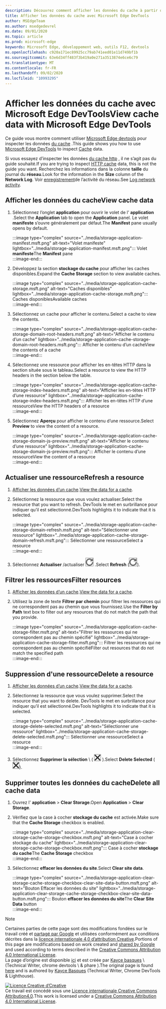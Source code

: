 ```yaml
---
description: Découvrez comment afficher les données du cache à partir du panneau application de Microsoft Edge DevTools.
title: Afficher les données du cache avec Microsoft Edge DevTools
author: MSEdgeTeam
ms.author: msedgedevrel
ms.date: 09/01/2020
ms.topic: article
ms.prod: microsoft-edge
keywords: Microsoft Edge, développement web, outils F12, devtools
ms.openlocfilehash: c920a171ec89925cc79ab741eed01e11d749bf1b
ms.sourcegitcommit: 63e6d34ff483f3b419a0e271a3513874e6ce6c79
ms.translationtype: MT
ms.contentlocale: fr-FR
ms.lasthandoff: 09/02/2020
ms.locfileid: "10993295"
---
```

<!-- Copyright Kayce Basques 

   Licensed under the Apache License, Version 2.0 (the "License");
   you may not use this file except in compliance with the License.
   You may obtain a copy of the License at

       https://www.apache.org/licenses/LICENSE-2.0

   Unless required by applicable law or agreed to in writing, software
   distributed under the License is distributed on an "AS IS" BASIS,
   WITHOUT WARRANTIES OR CONDITIONS OF ANY KIND, either express or implied.
   See the License for the specific language governing permissions and
   limitations under the License.  -->





# <span data-ttu-id="46bce-104">Afficher les données du cache avec Microsoft Edge DevTools</span><span class="sxs-lookup"><span data-stu-id="46bce-104">View cache data with Microsoft Edge DevTools</span></span>   



<span data-ttu-id="46bce-105">Ce guide vous montre comment utiliser [Microsoft Edge devtools][MicrosoftEdgeDevTools] pour inspecter les données [du cache][MDNCache] .</span><span class="sxs-lookup"><span data-stu-id="46bce-105">This guide shows you how to use [Microsoft Edge DevTools][MicrosoftEdgeDevTools] to inspect [Cache][MDNCache] data.</span></span>  

<span data-ttu-id="46bce-106">Si vous essayez d’inspecter les données [du cache http][MDNHTTPCaching] , il ne s’agit pas du guide souhaité.</span><span class="sxs-lookup"><span data-stu-id="46bce-106">If you are trying to inspect [HTTP cache][MDNHTTPCaching] data, this is not the guide you want.</span></span>  <span data-ttu-id="46bce-107">Recherchez les informations dans la colonne **taille** du journal du **réseau**.</span><span class="sxs-lookup"><span data-stu-id="46bce-107">Look for the information in the **Size** column of the **Network Log**.</span></span>  <span data-ttu-id="46bce-108">Voir [enregistrement][DevtoolsNetworkLogActivity]de l’activité du réseau.</span><span class="sxs-lookup"><span data-stu-id="46bce-108">See [Log network activity][DevtoolsNetworkLogActivity].</span></span>  

## <span data-ttu-id="46bce-109">Afficher les données du cache</span><span class="sxs-lookup"><span data-stu-id="46bce-109">View cache data</span></span>   

1.  <span data-ttu-id="46bce-110">Sélectionnez l’onglet **application** pour ouvrir le volet de l' **application** .</span><span class="sxs-lookup"><span data-stu-id="46bce-110">Select the **Application** tab to open the **Application** panel.</span></span>  <span data-ttu-id="46bce-111">Le volet **manifeste** s’ouvre généralement par défaut.</span><span class="sxs-lookup"><span data-stu-id="46bce-111">The **Manifest** pane usually opens by default.</span></span>  
    
    :::image type="complex" source="../media/storage-application-manifest.msft.png" alt-text="Volet manifeste" lightbox="../media/storage-application-manifest.msft.png":::
       <span data-ttu-id="46bce-113">Volet **manifeste**</span><span class="sxs-lookup"><span data-stu-id="46bce-113">The **Manifest** pane</span></span>  
    :::image-end:::  
    
1.  <span data-ttu-id="46bce-114">Développez la section **stockage du cache** pour afficher les caches disponibles.</span><span class="sxs-lookup"><span data-stu-id="46bce-114">Expand the **Cache Storage** section to view available caches.</span></span>  
    
    :::image type="complex" source="../media/storage-application-cache-storage.msft.png" alt-text="Caches disponibles" lightbox="../media/storage-application-cache-storage.msft.png":::
       <span data-ttu-id="46bce-116">Caches disponibles</span><span class="sxs-lookup"><span data-stu-id="46bce-116">Available caches</span></span>  
    :::image-end:::  
    
1.  <span data-ttu-id="46bce-117">Sélectionnez un cache pour afficher le contenu.</span><span class="sxs-lookup"><span data-stu-id="46bce-117">Select a cache to view the contents.</span></span>  
    
    :::image type="complex" source="../media/storage-application-cache-storage-domain-root-headers.msft.png" alt-text="Afficher le contenu d’un cache" lightbox="../media/storage-application-cache-storage-domain-root-headers.msft.png":::
       <span data-ttu-id="46bce-119">Afficher le contenu d’un cache</span><span class="sxs-lookup"><span data-stu-id="46bce-119">View the contents of a cache</span></span>  
    :::image-end:::  
    
1.  <span data-ttu-id="46bce-120">Sélectionnez une ressource pour afficher les en-têtes HTTP dans la section située sous le tableau.</span><span class="sxs-lookup"><span data-stu-id="46bce-120">Select a resource to view the HTTP headers in the section below the table.</span></span>  
    
    :::image type="complex" source="../media/storage-application-cache-storage-index-headers.msft.png" alt-text="Afficher les en-têtes HTTP d’une ressource" lightbox="../media/storage-application-cache-storage-index-headers.msft.png":::
       <span data-ttu-id="46bce-122">Afficher les en-têtes HTTP d’une ressource</span><span class="sxs-lookup"><span data-stu-id="46bce-122">View the HTTP headers of a resource</span></span>  
    :::image-end:::  
    
1.  <span data-ttu-id="46bce-123">Sélectionnez **Aperçu** pour afficher le contenu d’une ressource.</span><span class="sxs-lookup"><span data-stu-id="46bce-123">Select **Preview** to view the content of a resource.</span></span>  
    
    :::image type="complex" source="../media/storage-application-cache-storage-domain-js-preview.msft.png" alt-text="Afficher le contenu d’une ressource" lightbox="../media/storage-application-cache-storage-domain-js-preview.msft.png":::
       <span data-ttu-id="46bce-125">Afficher le contenu d’une ressource</span><span class="sxs-lookup"><span data-stu-id="46bce-125">View the content of a resource</span></span>  
    :::image-end:::  
    
## <span data-ttu-id="46bce-126">Actualiser une ressource</span><span class="sxs-lookup"><span data-stu-id="46bce-126">Refresh a resource</span></span>   

1.  <span data-ttu-id="46bce-127">[Afficher les données d’un cache](#view-cache-data).</span><span class="sxs-lookup"><span data-stu-id="46bce-127">[View the data for a cache](#view-cache-data).</span></span>  
1.  <span data-ttu-id="46bce-128">Sélectionnez la ressource que vous voulez actualiser.</span><span class="sxs-lookup"><span data-stu-id="46bce-128">Select the resource that you want to refresh.</span></span>  <span data-ttu-id="46bce-129">DevTools le met en surbrillance pour indiquer qu’il est sélectionné.</span><span class="sxs-lookup"><span data-stu-id="46bce-129">DevTools highlights it to indicate that it is selected.</span></span>  
    
    :::image type="complex" source="../media/storage-application-cache-storage-domain-refresh.msft.png" alt-text="Sélectionner une ressource" lightbox="../media/storage-application-cache-storage-domain-refresh.msft.png":::
       <span data-ttu-id="46bce-131">Sélectionner une ressource</span><span class="sxs-lookup"><span data-stu-id="46bce-131">Select a resource</span></span>  
    :::image-end:::  
    
1.  <span data-ttu-id="46bce-132">Sélectionnez **Actualiser** /actualiser ![ ][ImageRefreshIcon] .</span><span class="sxs-lookup"><span data-stu-id="46bce-132">Select **Refresh** \(![Refresh][ImageRefreshIcon]\).</span></span>  
    
## <span data-ttu-id="46bce-133">Filtrer les ressources</span><span class="sxs-lookup"><span data-stu-id="46bce-133">Filter resources</span></span>   

1.  <span data-ttu-id="46bce-134">[Afficher les données d’un cache](#view-cache-data).</span><span class="sxs-lookup"><span data-stu-id="46bce-134">[View the data for a cache](#view-cache-data).</span></span>  
1.  <span data-ttu-id="46bce-135">Utilisez la zone de texte **Filtrer par chemin** pour filtrer les ressources qui ne correspondent pas au chemin que vous fournissez.</span><span class="sxs-lookup"><span data-stu-id="46bce-135">Use the **Filter by Path** text box to filter out any resources that do not match the path that you provide.</span></span>  
    
    :::image type="complex" source="../media/storage-application-cache-storage-filter.msft.png" alt-text="Filtrer les ressources qui ne correspondent pas au chemin spécifié" lightbox="../media/storage-application-cache-storage-filter.msft.png":::
       <span data-ttu-id="46bce-137">Filtrer les ressources qui ne correspondent pas au chemin spécifié</span><span class="sxs-lookup"><span data-stu-id="46bce-137">Filter out resources that do not match the specified path</span></span>  
    :::image-end:::  
    
## <span data-ttu-id="46bce-138">Suppression d'une ressource</span><span class="sxs-lookup"><span data-stu-id="46bce-138">Delete a resource</span></span>   

1.  <span data-ttu-id="46bce-139">[Afficher les données d’un cache](#view-cache-data).</span><span class="sxs-lookup"><span data-stu-id="46bce-139">[View the data for a cache](#view-cache-data).</span></span>  
1.  <span data-ttu-id="46bce-140">Sélectionnez la ressource que vous voulez supprimer.</span><span class="sxs-lookup"><span data-stu-id="46bce-140">Select the resource that you want to delete.</span></span>  <span data-ttu-id="46bce-141">DevTools le met en surbrillance pour indiquer qu’il est sélectionné.</span><span class="sxs-lookup"><span data-stu-id="46bce-141">DevTools highlights it to indicate that it is selected.</span></span>  
    
    :::image type="complex" source="../media/storage-application-cache-storage-delete-selected.msft.png" alt-text="Sélectionner une ressource" lightbox="../media/storage-application-cache-storage-delete-selected.msft.png":::
       <span data-ttu-id="46bce-143">Sélectionner une ressource</span><span class="sxs-lookup"><span data-stu-id="46bce-143">Select a resource</span></span>  
    :::image-end:::  
    
1.  <span data-ttu-id="46bce-144">Sélectionnez **Supprimer la sélection** \ ( ![ Supprimer la sélection ][ImageDeleteIcon] \).</span><span class="sxs-lookup"><span data-stu-id="46bce-144">Select **Delete Selected** \(![Delete Selected][ImageDeleteIcon]\).</span></span>  
    
## <span data-ttu-id="46bce-145">Supprimer toutes les données du cache</span><span class="sxs-lookup"><span data-stu-id="46bce-145">Delete all cache data</span></span>   

1.  <span data-ttu-id="46bce-146">Ouvrez l' **application**  >  **Clear Storage**.</span><span class="sxs-lookup"><span data-stu-id="46bce-146">Open **Application** > **Clear Storage**.</span></span>  
1.  <span data-ttu-id="46bce-147">Vérifiez que la case à cocher **stockage du cache** est activée.</span><span class="sxs-lookup"><span data-stu-id="46bce-147">Make sure that the **Cache Storage** checkbox is enabled.</span></span>  
    
    :::image type="complex" source="../media/storage-application-clear-storage-cache-storage-checkbox.msft.png" alt-text="Case à cocher stockage du cache" lightbox="../media/storage-application-clear-storage-cache-storage-checkbox.msft.png":::
       <span data-ttu-id="46bce-149">Case à cocher **stockage du cache**</span><span class="sxs-lookup"><span data-stu-id="46bce-149">The **Cache Storage** checkbox</span></span>  
    :::image-end:::  
    
1.  <span data-ttu-id="46bce-150">Sélectionnez **effacer les données du site**.</span><span class="sxs-lookup"><span data-stu-id="46bce-150">Select **Clear site data**.</span></span>  
    
    :::image type="complex" source="../media/storage-application-clear-storage-cache-storage-checkbox-clear-site-data-button.msft.png" alt-text="Bouton Effacer les données du site" lightbox="../media/storage-application-clear-storage-cache-storage-checkbox-clear-site-data-button.msft.png":::
       <span data-ttu-id="46bce-152">Bouton **effacer les données du site**</span><span class="sxs-lookup"><span data-stu-id="46bce-152">The **Clear Site Data** button</span></span>  
    :::image-end:::  
    
<!--  
  


-->  

<!-- image links -->  

[ImageDeleteIcon]: ../media/delete-icon.msft.png  
[ImageRefreshIcon]: ../media/refresh-icon.msft.png  

<!-- links -->  

[MicrosoftEdgeDevTools]: ../../devtools-guide-chromium.md "Outils de développement Microsoft Edge (chrome) | Documents Microsoft"  
[DevtoolsNetworkLogActivity]: ../network/index.md#log-network-activity  "Journalisation de l’activité du réseau | Documents Microsoft"  

[MDNCache]: https://developer.mozilla.org/docs/Web/API/Cache "Cache | MDN"  
[MDNHTTPCaching]: https://developer.mozilla.org/docs/Web/HTTP/Caching "Mise en cache HTTP MDN"  

> [!NOTE]
> <span data-ttu-id="46bce-157">Certaines parties de cette page sont des modifications fondées sur le travail créé et [partagé par Google][GoogleSitePolicies] et utilisées conformément aux conditions décrites dans la [licence internationale 4,0 d’attribution Creative][CCA4IL].</span><span class="sxs-lookup"><span data-stu-id="46bce-157">Portions of this page are modifications based on work created and [shared by Google][GoogleSitePolicies] and used according to terms described in the [Creative Commons Attribution 4.0 International License][CCA4IL].</span></span>  
> <span data-ttu-id="46bce-158">La page d’origine est disponible [ici](https://developers.google.com/web/tools/chrome-devtools/storage/cache) et est créée par [Kayce basques][KayceBasques] \ (Technical Writer, chrome devtools \ & phare \).</span><span class="sxs-lookup"><span data-stu-id="46bce-158">The original page is found [here](https://developers.google.com/web/tools/chrome-devtools/storage/cache) and is authored by [Kayce Basques][KayceBasques] \(Technical Writer, Chrome DevTools \& Lighthouse\).</span></span>  

[![Licence Creative d’Creative][CCby4Image]][CCA4IL]  
<span data-ttu-id="46bce-160">Ce travail est concédé sous une [Licence internationale Creative Commons Attribution4.0][CCA4IL].</span><span class="sxs-lookup"><span data-stu-id="46bce-160">This work is licensed under a [Creative Commons Attribution 4.0 International License][CCA4IL].</span></span>  

[CCA4IL]: https://creativecommons.org/licenses/by/4.0  
[CCby4Image]: https://i.creativecommons.org/l/by/4.0/88x31.png  
[GoogleSitePolicies]: https://developers.google.com/terms/site-policies  
[KayceBasques]: https://developers.google.com/web/resources/contributors/kaycebasques  
